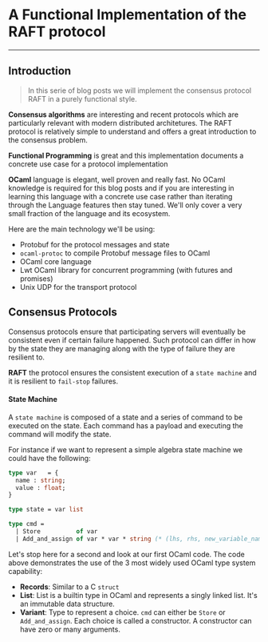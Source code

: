 # A Functional Implementation of the RAFT protocol
---

## Introduction

> In this serie of blog posts we will implement the consensus protocol RAFT in a purely functional style. 

**Consensus algorithms** are interesting and recent protocols which are particularly relevant with modern distributed architetures. The RAFT protocol is relatively simple to understand and offers a great introduction to the consensus problem. 

**Functional Programming** is great and this implementation documents a concrete use case for a protocol implementation

**OCaml** language is elegant, well proven and really fast. No OCaml knowledge is required for this blog posts and if you are interesting in learning this language with a concrete use case rather than iterating through the Language features then stay tuned. We'll only cover a very small fraction of the language and its ecosystem.

Here are the main technology we'll be using:

* Protobuf for the protocol messages and state 
* `ocaml-protoc` to compile Protobuf message files to OCaml 
* OCaml core language
* Lwt OCaml library for concurrent programming (with futures and promises)
* Unix UDP for the transport protocol

## Consensus Protocols

Consensus protocols ensure that participating servers will eventually be consistent even if certain failure happened. Such protocol can differ in how by the state they are managing along with the type of failure they are resilient to. 

**RAFT** the protocol ensures the consistent execution of a `state machine` and it is resilient to `fail-stop` failures. 

#### State Machine 

A `state machine` is composed of a state and a series of command to be executed on the state. Each command has a payload and executing the command will modify the state. 

For instance if we want to represent a simple algebra state machine we could have the following:
```OCaml
type var   = {
  name : string; 
  value : float;
} 

type state = var list 

type cmd = 
  | Store          of var 
  | Add_and_assign of var * var * string (* (lhs, rhs, new_variable_name) *)
```

Let's stop here for a second and look at our first OCaml code. The code above demonstrates the use of the 3 most widely used OCaml type system capability:

* **Records**: Similar to a C `struct` 
* **List**: List is a builtin type in OCaml and represents a singly linked list. It's an immutable data structure.
* **Variant**: Type to represent a choice. `cmd` can either be `Store` or `Add_and_assign`. Each choice is called a constructor. A constructor can have zero or many arguments. 

